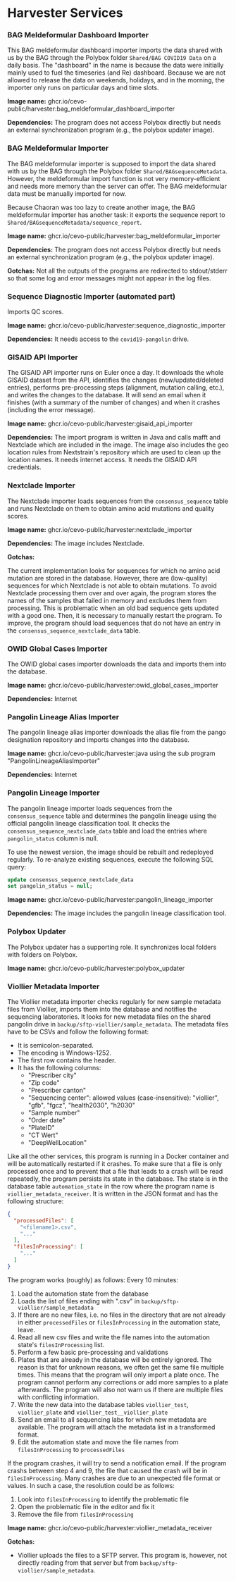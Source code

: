 # Harvester Services

### BAG Meldeformular Dashboard Importer

This BAG meldeformular dashboard importer imports the data shared with us by the BAG through the Polybox folder `Shared/BAG COVID19 Data` on a daily basis. The "dashboard" in the name is because the data were initially mainly used to fuel the timeseries (and Re) dashboard. Because we are not allowed to release the data on weekends, holidays, and in the morning, the importer only runs on particular days and time slots.

**Image name:** ghcr.io/cevo-public/harvester:bag_meldeformular_dashboard_importer

**Dependencies:** The program does not access Polybox directly but needs an external synchronization program (e.g., the polybox updater image).


### BAG Meldeformular Importer

The BAG meldeformular importer is supposed to import the data shared with us by the BAG through the Polybox folder `Shared/BAGsequenceMetadata`. However, the meldeformular import function is not very memory-efficient and needs more memory than the server can offer. The BAG meldeformular data must be manually imported for now.

Because Chaoran was too lazy to create another image, the BAG meldeformular importer has another task: it exports the sequence report to `Shared/BAGsequenceMetadata/sequence_report`.

**Image name:** ghcr.io/cevo-public/harvester:bag_meldeformular_importer

**Dependencies:** The program does not access Polybox directly but needs an external synchronization program (e.g., the polybox updater image).

**Gotchas:** Not all the outputs of the programs are redirected to stdout/stderr so that some log and error messages might not appear in the log files.


### Sequence Diagnostic Importer (automated part)

Imports QC scores.

**Image name:** ghcr.io/cevo-public/harvester:sequence_diagnostic_importer

**Dependencies:** It needs access to the `covid19-pangolin` drive.


### GISAID API Importer

The GISAID API importer runs on Euler once a day. It downloads the whole GISAID dataset from the API, identifies the changes (new/updated/deleted entries), performs pre-processing steps (alignment, mutation calling, etc.), and writes the changes to the database. It will send an email when it finishes (with a summary of the number of changes) and when it crashes (including the error message).

**Image name:** ghcr.io/cevo-public/harvester:gisaid_api_importer

**Dependencies:** The import program is written in Java and calls mafft and Nextclade which are included in the image. The image also includes the geo location rules from Nextstrain's repository which are used to clean up the location names. It needs internet access. It needs the GISAID API credentials.


### Nextclade Importer

The Nextclade importer loads sequences from the `consensus_sequence` table and runs Nextclade on them to obtain amino acid mutations and quality scores.

**Image name:** ghcr.io/cevo-public/harvester:nextclade_importer

**Dependencies:** The image includes Nextclade.

**Gotchas:**

The current implementation looks for sequences for which no amino acid mutation are stored in the database. However, there are (low-quality) sequences for which Nextclade is not able to obtain mutations. To avoid Nextclade processing them over and over again, the program stores the names of the samples that failed in memory and excludes them from processing. This is problematic when an old bad sequence gets updated with a good one. Then, it is necessary to manually restart the program.  To improve, the program should load sequences that do not have an entry in the `consensus_sequence_nextclade_data` table.


### OWID Global Cases Importer

The OWID global cases importer downloads the data and imports them into the database.

**Image name:** ghcr.io/cevo-public/harvester:owid_global_cases_importer

**Dependencies:** Internet


### Pangolin Lineage Alias Importer

The pangolin lineage alias importer downloads the alias file from the pango designation repository and imports changes into the database.

**Image name:** ghcr.io/cevo-public/harvester:java using the sub program "PangolinLineageAliasImporter"

**Dependencies:** Internet


### Pangolin Lineage Importer

The pangolin lineage importer loads sequences from the `consensus_sequence` table and determines the pangolin lineage using the official pangolin lineage classification tool. It checks the `consensus_sequence_nextclade_data` table and load the entries where `pangolin_status` column is null.

To use the newest version, the image should be rebuilt and redeployed regularly. To re-analyze existing sequences, execute the following SQL query:

```sql
update consensus_sequence_nextclade_data
set pangolin_status = null;
```

**Image name:** ghcr.io/cevo-public/harvester:pangolin_lineage_importer

**Dependencies:** The image includes the pangolin lineage classification tool.


### Polybox Updater

The Polybox updater has a supporting role. It synchronizes local folders with folders on Polybox.

**Image name:** ghcr.io/cevo-public/harvester:polybox_updater


### Viollier Metadata Importer

The Viollier metadata importer checks regularly for new sample metadata files from Viollier, imports them into the database and notifies the sequencing laboratories. It looks for new metadata files on the shared pangolin drive in `backup/sftp-viollier/sample_metadata`. The metadata files have to be CSVs and follow the following format:

- It is semicolon-separated.
- The encoding is Windows-1252.
- The first row contains the header.
- It has the following columns:
  - "Prescriber city"
  - "Zip code"
  - "Prescriber canton"
  - "Sequencing center": allowed values (case-insensitive): "viollier", "gfb", "fgcz", "health2030", "h2030"
  - "Sample number"
  - "Order date"
  - "PlateID"
  - "CT Wert"
  - "DeepWellLocation"

Like all the other services, this program is running in a Docker container and will be automatically restarted if it crashes. To make sure that a file is only processed once and to prevent that a file that leads to a crash will be read repeatedly, the program persists its state in the database. The state is in the database table `automation_state` in the row where the program name is `viollier_metadata_receiver`. It is written in the JSON format and has the following structure:

```json
{
  "processedFiles": [
    "<filename1>.csv",
    "..."
  ],
  "filesInProcessing": [
    "..."
  ]
}
```

The program works (roughly) as follows: Every 10 minutes:

1. Load the automation state from the database
2. Loads the list of files ending with ".csv" in `backup/sftp-viollier/sample_metadata`
3. If there are no new files, i.e. no files in the directory that are not already in either `processedFiles` or `filesInProcessing` in the automation state, leave.
4. Read all new csv files and write the file names into the automation state's `filesInProcessing` list.
5. Perform a few basic pre-processing and validations
6. Plates that are already in the database will be entirely ignored. The reason is that for unknown reasons, we often get the same file multiple times. This means that the program will only import a plate once. The program cannot perform any corrections or add more samples to a plate afterwards. The program will also not warn us if there are multiple files with conflicting information.
7. Write the new data into the database tables `viollier_test`, `viollier_plate` and `viollier_test__viollier_plate`
8. Send an email to all sequencing labs for which new metadata are available. The program will attach the metadata list in a transformed format.
9. Edit the automation state and move the file names from `filesInProcessing` to `processedFiles`

If the program crashes, it will try to send a notification email. If the program crashs between step 4 and 9, the file that caused the crash will be in `filesInProcessing`. Many crashes are due to an unexpected file format or values. In such a case, the resolution could be as follows:

1. Look into `filesInProcessing` to identify the problematic file
2. Open the problematic file in the editor and fix it
3. Remove the file from `filesInProcessing`

**Image name:** ghcr.io/cevo-public/harvester:viollier_metadata_receiver

**Gotchas:**

- Viollier uploads the files to a SFTP server. This program is, however, not directly reading from that server but from `backup/sftp-viollier/sample_metadata`.
